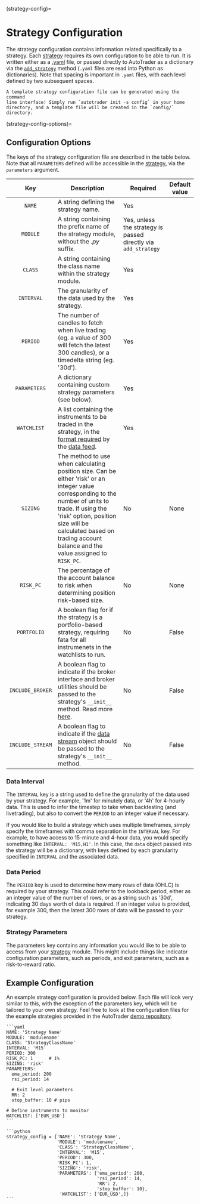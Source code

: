 (strategy-config)=
# Strategy Configuration

The strategy configuration contains information related specifically 
to a strategy. Each [strategy](trading-strategy) requires its own 
configuration to be able to run. It is written either as a 
[.yaml](https://www.redhat.com/en/topics/automation/what-is-yaml) file, 
or passed directly to AutoTrader as a dictionary via the
[`add_strategy`](autotrader-add-strategy) method (`.yaml` files are
read into Python as dictionaries). Note that spacing is important in 
`.yaml` files, with each level defined by two subsequent spaces.

```{tip}
A template strategy configuration file can be generated using the command
line interface! Simply run `autotrader init -s config` in your home
directory, and a template file will be created in the `config/` directory.
```

(strategy-config-options)=
## Configuration Options
The keys of the strategy configuration file are described in the table 
below. Note that all `PARAMETERS` defined will be accessible in 
the [strategy](trading-strategy), via the `parameters` argument. 

| Key | Description | Required | Default value |
|:---:|-------------|----------|---------------|
|`NAME`| A string defining the strategy name. |Yes|  |
|`MODULE`| A string containing the prefix name of the strategy module, without the *.py* suffix. |Yes, unless the strategy is passed directly via `add_strategy`| | 
|`CLASS`| A string containing the class name within the strategy module. |Yes| | 
|`INTERVAL`| The granularity of the data used by the strategy.|Yes | | 
|`PERIOD`| The number of candles to fetch when live trading (eg. a value of 300 will fetch the latest 300 candles), or a timedelta string (eg. '30d').|Yes | | 
|`PARAMETERS`| A dictionary containing custom strategy parameters (see below).|Yes| |
|`WATCHLIST`| A list containing the instruments to be traded in the strategy, in the [format required](autodata-docs) by the [data feed](autotrader-configure). |Yes| | 
|`SIZING`| The method to use when calculating position size. Can be either 'risk' or an integer value corresponding to the number of units to trade. If using the 'risk' option, position size will be calculated based on trading account balance and the value assigned to `RISK_PC`.|No| None | 
|`RISK_PC`| The percentage of the account balance to risk when determining position risk-based size.|No| None |
| `PORTFOLIO` | A boolean flag for if the strategy is a portfolio-based strategy, requiring fata for all instrumenets in the watchlists to run. |No| False |
|`INCLUDE_BROKER`| A boolean flag to indicate if the broker interface and broker utilities should be passed to the strategy's `__init__` method. Read more [here](strategy-broker-access). |No| False |
|`INCLUDE_STREAM`| A boolean flag to indicate if the [data stream](utils-datastream) object should be passed to the strategy's `__init__` method. |No| False |


### Data Interval
The `INTERVAL` key is a string used to define the granularity of the data used by 
your strategy. For example, '1m' for minutely data, or '4h' for 4-hourly data.
This is used to infer the timestep to take when backtesting (and livetrading), but
also to convert the `PERIOD` to an integer value if necessary.

If you would like to build a strategy which uses multiple timeframes, simply 
specify the timeframes with comma separation in the `INTERVAL` key. For example, 
to have access to 15-minute and 4-hour data, you would specify something 
like `INTERVAL: 'M15,H1'`. In this case, the `data` object passed into the 
strategy will be a dictionary, with keys defined by each granularity specified
in `INTERVAL` and the associated data.


### Data Period
The `PERIOD` key is used to determine how many rows of data (OHLC) is
required by your strategy. This could refer to the lookback period, either
as an integer value of the number of rows, or as a string such as '30d', 
indicating 30 days worth of data is required. If an integer value is provided,
for example 300, then the latest 300 rows of data will be passed to your 
strategy.


### Strategy Parameters
The parameters key contains any information you would like to be able to 
access from your [strategy](trading-strategy) module. This might include 
things like indicator configuration parameters, such as periods, and exit 
parameters, such as a risk-to-reward ratio.


## Example Configuration
An example strategy configuration is provided below. Each file will look very 
similar to this, with the exception of the parameters key, which will be tailored 
to your own strategy. Feel free to look at the configuration files for the example
strategies provided in the AutoTrader [demo repository](https://github.com/kieran-mackle/autotrader-demo/tree/main/config).


````{tab} YAML File
```yaml
NAME: 'Strategy Name'
MODULE: 'modulename'
CLASS: 'StrategyClassName'
INTERVAL: 'M15'
PERIOD: 300
RISK_PC: 1      # 1%
SIZING: 'risk'
PARAMETERS:
  ema_period: 200
  rsi_period: 14
  
  # Exit level parameters
  RR: 2
  stop_buffer: 10 # pips

# Define instruments to monitor
WATCHLIST: ['EUR_USD']
```
````
````{tab} Dictionary Form
```python
strategy_config = {'NAME': 'Strategy Name',
                   'MODULE': 'modulename',
                   'CLASS': 'StrategyClassName',
                   'INTERVAL': 'M15',
                   'PERIOD': 300,
                   'RISK_PC': 1,
                   'SIZING': 'risk',
                   'PARAMETERS': {'ema_period': 200,
                                  'rsi_period': 14,
                                  'RR': 2,
                                  'stop_buffer': 10},
                    'WATCHLIST': ['EUR_USD',]}
```
````